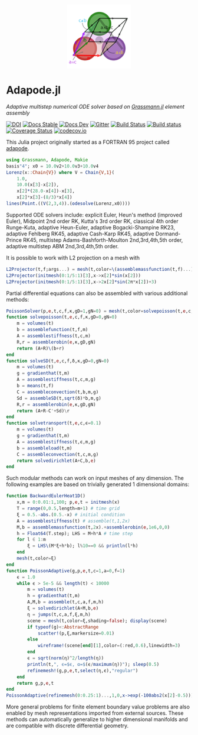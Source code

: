 <p align="center">
  <img src="./docs/src/assets/logo.png" alt="DirectSum.jl"/>
</p>

# Adapode.jl

*Adaptive multistep numerical ODE solver based on [Grassmann.jl](https://github.com/chakravala/Grassmann.jl) element assembly*

[![DOI](https://zenodo.org/badge/223493781.svg)](https://zenodo.org/badge/latestdoi/223493781)
[![Docs Stable](https://img.shields.io/badge/docs-stable-blue.svg)](https://grassmann.crucialflow.com/stable)
[![Docs Dev](https://img.shields.io/badge/docs-dev-blue.svg)](https://grassmann.crucialflow.com/dev)
[![Gitter](https://badges.gitter.im/Grassmann-jl/community.svg)](https://gitter.im/Grassmann-jl/community?utm_source=badge&utm_medium=badge&utm_campaign=pr-badge)
[![Build Status](https://travis-ci.org/chakravala/Adapode.jl.svg?branch=master)](https://travis-ci.org/chakravala/Adapode.jl)
[![Build status](https://ci.appveyor.com/api/projects/status/wpu43q92o06afi0a?svg=true)](https://ci.appveyor.com/project/chakravala/adapode-jl)
[![Coverage Status](https://coveralls.io/repos/chakravala/Adapode.jl/badge.svg?branch=master&service=github)](https://coveralls.io/github/chakravala/Adapode.jl?branch=master)
[![codecov.io](https://codecov.io/github/chakravala/Adapode.jl/coverage.svg?branch=master)](https://codecov.io/github/chakravala/Adapode.jl?branch=master)

This Julia project originally started as a FORTRAN 95 project called [adapode](https://github.com/chakravala/adapode).

```julia
using Grassmann, Adapode, Makie
basis"4"; x0 = 10.0v2+10.0v3+10.0v4
Lorenz(x::Chain{V}) where V = Chain{V,1}(
	1.0,
	10.0(x[3]-x[2]),
	x[2]*(28.0-x[4])-x[3],
	x[2]*x[3]-(8/3)*x[4])
lines(Point.((V(2,3,4)).(odesolve(Lorenz,x0))))
```
Supported ODE solvers include:
explicit Euler,
Heun's method (improved Euler),
Midpoint 2nd order RK,
Kutta's 3rd order RK,
classical 4th order Runge-Kuta,
adaptive Heun-Euler,
adaptive Bogacki-Shampine RK23,
adaptive Fehlberg RK45,
adaptive Cash-Karp RK45,
adaptive Dormand-Prince RK45,
multistep Adams-Bashforth-Moulton 2nd,3rd,4th,5th order,
adaptive multistep ABM 2nd,3rd,4th,5th order.

It is possible to work with L2 projection on a mesh with
```julia
L2Projector(t,f;args...) = mesh(t,color=\(assemblemassfunction(t,f)...);args...)
L2Projector(initmesh(0:1/5:1)[3],x->x[2]*sin(x[2]))
L2Projector(initmesh(0:1/5:1)[3],x->2x[2]*sin(2π*x[2])+3)
```

Partial differential equations can also be assembled with various additional methods:
```julia
PoissonSolver(p,e,t,c,f,κ,gD=1,gN=0) = mesh(t,color=solvepoisson(t,e,c,f,κ,gD,gN))
function solvepoisson(t,e,c,f,κ,gD=0,gN=0)
    m = volumes(t)
    b = assemblefunction(t,f,m)
    A = assemblestiffness(t,c,m)
    R,r = assemblerobin(e,κ,gD,gN)
    return (A+R)\(b+r)
end
function solveSD(t,e,c,f,δ,κ,gD=0,gN=0)
    m = volumes(t)
    g = gradienthat(t,m)
    A = assemblestiffness(t,c,m,g)
    b = means(t,f)
    C = assembleconvection(t,b,m,g)
    Sd = assembleSD(t,sqrt(δ)*b,m,g)
    R,r = assemblerobin(e,κ,gD,gN)
    return (A+R-C'+Sd)\r
end
function solvetransport(t,e,c,ϵ=0.1)
    m = volumes(t)
    g = gradienthat(t,m)
    A = assemblestiffness(t,ϵ,m,g)
    b = assembleload(t,m)
    C = assembleconvection(t,c,m,g)
    return solvedirichlet(A+C,b,e)
end
```
Such modular methods can work on input meshes of any dimension.
The following examples are based on trivially generated 1 dimensional domains:
```Julia
function BackwardEulerHeat1D()
    x,m = 0:0.01:1,100; p,e,t = initmesh(x)
    T = range(0,0.5,length=m+1) # time grid
    ξ = 0.5.-abs.(0.5.-x) # initial condition
    A = assemblestiffness(t) # assemble(t,1,2x)
    M,b = assemblemassfunction(t,2x).+assemblerobin(e,1e6,0,0)
    h = Float64(T.step); LHS = M+h*A # time step
    for l ∈ 1:m
        ξ = LHS\(M*ξ+h*b); l%10==0 && println(l*h)
    end
    mesh(t,color=ξ)
end
function PoissonAdaptive(g,p,e,t,c=1,a=0,f=1)
    ϵ = 1.0
    while ϵ > 5e-5 && length(t) < 10000
        m = volumes(t)
        h = gradienthat(t,m)
        A,M,b = assemble(t,c,a,f,m,h)
        ξ = solvedirichlet(A+M,b,e)
        η = jumps(t,c,a,f,ξ,m,h)
        scene = mesh(t,color=ξ,shading=false); display(scene)
        if typeof(g)<:AbstractRange
            scatter!(p,ξ,markersize=0.01)
        else
            wireframe!(scene[end][1],color=(:red,0.6),linewidth=3)
        end
        ϵ = sqrt(norm(η)^2/length(η))
        println(t,", ϵ=$ϵ, α=$(ϵ/maximum(η))"); sleep(0.5)
        refinemesh!(g,p,e,t,select(η,ϵ),"regular")
    end
    return g,p,e,t
end
PoissonAdaptive(refinemesh(0:0.25:1)...,1,0,x->exp(-100abs2(x[2]-0.5)))
```
More general problems for finite element boundary value problems are also enabled by mesh representations imported from external sources.
These methods can automatically generalize to higher dimensional manifolds and are compatible with discrete differential geometry.
